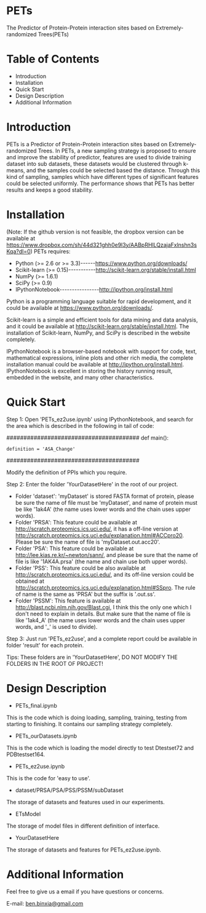 PETs
====
The Predictor of Protein-Protein interaction sites based on Extremely-randomized Trees(PETs)


Table of Contents
=================

- Introduction
- Installation
- Quick Start
- Design Description
- Additional Information

Introduction
============

PETs is a Predictor of Protein-Protein interaction sites based on Extremely-randomized Trees. In PETs, a new sampling strategy is proposed to ensure and improve the stability of predictor, features are used to divide training dataset into sub datasets, these datasets would be clustered through k-means, and the samples could be selected based the distance. Through this kind of sampling, samples which have different types of significant features could be selected uniformly. The performance shows that PETs has better results and keeps a good stability.

Installation
============
(Note: If the github version is not feasible, the dropbox version can be available at  https://www.dropbox.com/sh/44d321ghh0e9l3y/AABpRHlLQzajaFxlnshn3sKqa?dl=0)
PETs requires:
- Python (>= 2.6 or >= 3.3)------https://www.python.org/downloads/
- Scikit-learn (>= 0.15)-----------http://scikit-learn.org/stable/install.html
- NumPy (>= 1.6.1)
- SciPy (>= 0.9)
- IPythonNotebook----------------http://ipython.org/install.html

Python is a programming language suitable for rapid development, and it could be available at https://www.python.org/downloads/.

Scikit-learn is a simple and efficient tools for data mining and data analysis, and it could be available at http://scikit-learn.org/stable/install.html. The installation of Scikit-learn, NumPy, and SciPy is described in the website completely.

IPythonNotebook is a browser-based notebook with support for code, text, mathematical expressions, inline plots and other rich media, the complete installation manual could be available at http://ipython.org/install.html. IPythonNotebook is excellent in storing the history running result, embedded in the website, and many other characteristics.
  
Quick Start
===========

Step 1: Open 'PETs_ez2use.ipynb' using IPythonNotebook, and search for the area which is described in the following in tail of code:

#######################################
def main():

    definition = 'ASA_Change'
#######################################

Modify the definition of PPIs which you require.

Step 2: Enter the folder 'YourDatasetHere' in the root of our project.
- Folder 'dataset': 'myDataset' is stored FASTA format of protein, please be sure the name of file must be 'myDataset', and name of protein must be like '1ak4A' (the name uses lower words and the chain uses upper words).
- Folder 'PRSA': This feature could be available at http://scratch.proteomics.ics.uci.edu/, it has a off-line version at http://scratch.proteomics.ics.uci.edu/explanation.html#ACCpro20. Please be sure the name of file is 'myDataset.out.acc20'.
- Folder 'PSA': This feature could be available at http://lee.kias.re.kr/~newton/sann/, and please be sure that the name of file is like '1AK4A.prsa' (the name and chain use both upper words).
- Folder 'PSS': This feature could be also available at http://scratch.proteomics.ics.uci.edu/, and its off-line version could be obtained at http://scratch.proteomics.ics.uci.edu/explanation.html#SSpro. The rule of name is the same as 'PRSA' but the suffix is '.out.ss'.
- Folder 'PSSM': This feature is available at http://blast.ncbi.nlm.nih.gov/Blast.cgi, I think this the only one which I don't need to explain in details. But make sure that the name of file is like '1ak4_A' (the name uses lower words and the chain uses upper words, and '_' is used to divide).

Step 3: Just run 'PETs_ez2use', and a complete report could be available in folder 'result' for each protein.

Tips: These folders are in 'YourDatasetHere', DO NOT MODIFY THE FOLDERS IN THE ROOT OF PROJECT!

Design Description
==============

- PETs_final.ipynb

This is the code which is doing loading, sampling, training, testing from starting to finishing. It contains our sampling strategy completely.
- PETs_ourDatasets.ipynb

This is the code which is loading the model directly to test Dtestset72 and PDBtestset164.
- PETs_ez2use.ipynb

This is the code for 'easy to use'.
- dataset/PRSA/PSA/PSS/PSSM/subDataset

The storage of datasets and features used in our experiments.
- ETsModel

The storage of model files in different definition of interface.
- YourDatasetHere

The storage of datasets and features for PETs_ez2use.ipynb.  

Additional Information
=================

Feel free to give us a  email if you have questions or concerns.

E-mail: ben.binxia@gmail.com






